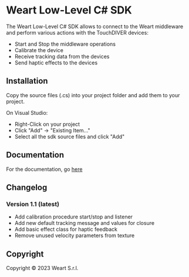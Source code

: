 # Weart Low-Level C# SDK

The Weart Low-Level C# SDK  allows to connect to the Weart middleware and perform various actions with the TouchDIVER devices:
* Start and Stop the middleware operations
* Calibrate the device
* Receive tracking data from the devices
* Send haptic effects to the devices

## Installation

Copy the source files (.cs) into your project folder and add them to your project.

On Visual Studio:
* Right-Click on your project
* Click "Add" -> "Existing Item..."
* Select all the sdk source files and click "Add"

## Documentation
For the documentation, go [here](https://weart.it/docs/sdkcsharp/)

## Changelog

### Version 1.1 (latest)
* Add calibration procedure start/stop and listener
* Add new default tracking message and values for closure
* Add basic effect class for haptic feedback
* Remove unused velocity parameters from texture


## Copyright

Copyright &copy; 2023 Weart S.r.l.